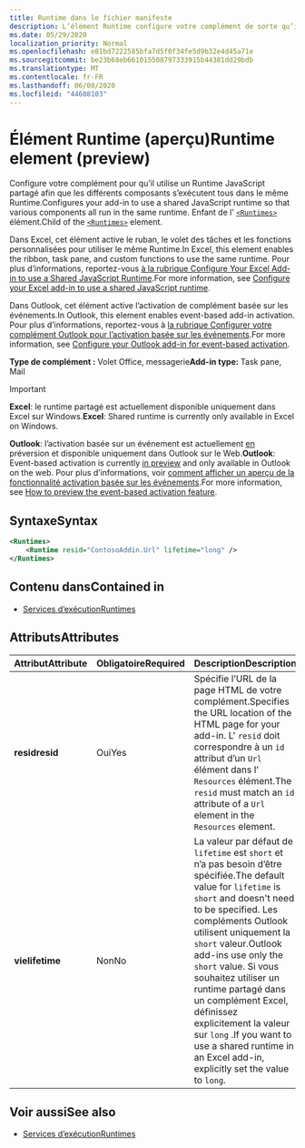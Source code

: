 ```yaml
---
title: Runtime dans le fichier manifeste
description: L’élément Runtime configure votre complément de sorte qu’il utilise un Runtime JavaScript partagé pour ses différents composants, par exemple le ruban, le volet Office, les fonctions personnalisées.
ms.date: 05/29/2020
localization_priority: Normal
ms.openlocfilehash: e81bd7222585bfa7d5f0f34fe5d9b32e4d45a71e
ms.sourcegitcommit: be23b68eb661015508797333915b44381dd29bdb
ms.translationtype: MT
ms.contentlocale: fr-FR
ms.lasthandoff: 06/08/2020
ms.locfileid: "44608103"
---
```

# <a name="runtime-element-preview"></a><span data-ttu-id="33efb-103">Élément Runtime (aperçu)</span><span class="sxs-lookup"><span data-stu-id="33efb-103">Runtime element (preview)</span></span>

<span data-ttu-id="33efb-104">Configure votre complément pour qu’il utilise un Runtime JavaScript partagé afin que les différents composants s’exécutent tous dans le même Runtime.</span><span class="sxs-lookup"><span data-stu-id="33efb-104">Configures your add-in to use a shared JavaScript runtime so that various components all run in the same runtime.</span></span> <span data-ttu-id="33efb-105">Enfant de l' [`<Runtimes>`](runtimes.md) élément.</span><span class="sxs-lookup"><span data-stu-id="33efb-105">Child of the [`<Runtimes>`](runtimes.md) element.</span></span>

<span data-ttu-id="33efb-106">Dans Excel, cet élément active le ruban, le volet des tâches et les fonctions personnalisées pour utiliser le même Runtime.</span><span class="sxs-lookup"><span data-stu-id="33efb-106">In Excel, this element enables the ribbon, task pane, and custom functions to use the same runtime.</span></span> <span data-ttu-id="33efb-107">Pour plus d’informations, reportez-vous [à la rubrique Configure Your Excel Add-in to use a Shared JavaScript Runtime](../../excel/configure-your-add-in-to-use-a-shared-runtime.md).</span><span class="sxs-lookup"><span data-stu-id="33efb-107">For more information, see [Configure your Excel add-in to use a shared JavaScript runtime](../../excel/configure-your-add-in-to-use-a-shared-runtime.md).</span></span>

<span data-ttu-id="33efb-108">Dans Outlook, cet élément active l’activation de complément basée sur les événements.</span><span class="sxs-lookup"><span data-stu-id="33efb-108">In Outlook, this element enables event-based add-in activation.</span></span> <span data-ttu-id="33efb-109">Pour plus d’informations, reportez-vous à [la rubrique Configurer votre complément Outlook pour l’activation basée sur les événements](../../outlook/autolaunch.md).</span><span class="sxs-lookup"><span data-stu-id="33efb-109">For more information, see [Configure your Outlook add-in for event-based activation](../../outlook/autolaunch.md).</span></span>

<span data-ttu-id="33efb-110">**Type de complément :** Volet Office, messagerie</span><span class="sxs-lookup"><span data-stu-id="33efb-110">**Add-in type:** Task pane, Mail</span></span>

> [!IMPORTANT]
> <span data-ttu-id="33efb-111">**Excel**: le runtime partagé est actuellement disponible uniquement dans Excel sur Windows.</span><span class="sxs-lookup"><span data-stu-id="33efb-111">**Excel**: Shared runtime is currently only available in Excel on Windows.</span></span>
>
> <span data-ttu-id="33efb-112">**Outlook**: l’activation basée sur un événement est actuellement [en](../../reference/objectmodel/preview-requirement-set/outlook-requirement-set-preview.md) préversion et disponible uniquement dans Outlook sur le Web.</span><span class="sxs-lookup"><span data-stu-id="33efb-112">**Outlook**: Event-based activation is currently [in preview](../../reference/objectmodel/preview-requirement-set/outlook-requirement-set-preview.md) and only available in Outlook on the web.</span></span> <span data-ttu-id="33efb-113">Pour plus d’informations, voir [comment afficher un aperçu de la fonctionnalité activation basée sur les événements](../../outlook/autolaunch.md#how-to-preview-the-event-based-activation-feature).</span><span class="sxs-lookup"><span data-stu-id="33efb-113">For more information, see [How to preview the event-based activation feature](../../outlook/autolaunch.md#how-to-preview-the-event-based-activation-feature).</span></span>

## <a name="syntax"></a><span data-ttu-id="33efb-114">Syntaxe</span><span class="sxs-lookup"><span data-stu-id="33efb-114">Syntax</span></span>

```XML
<Runtimes>
    <Runtime resid="ContosoAddin.Url" lifetime="long" />
</Runtimes>
```

## <a name="contained-in"></a><span data-ttu-id="33efb-115">Contenu dans</span><span class="sxs-lookup"><span data-stu-id="33efb-115">Contained in</span></span>

- [<span data-ttu-id="33efb-116">Services d’exécution</span><span class="sxs-lookup"><span data-stu-id="33efb-116">Runtimes</span></span>](runtimes.md)

## <a name="attributes"></a><span data-ttu-id="33efb-117">Attributs</span><span class="sxs-lookup"><span data-stu-id="33efb-117">Attributes</span></span>

|  <span data-ttu-id="33efb-118">Attribut</span><span class="sxs-lookup"><span data-stu-id="33efb-118">Attribute</span></span>  |  <span data-ttu-id="33efb-119">Obligatoire</span><span class="sxs-lookup"><span data-stu-id="33efb-119">Required</span></span>  |  <span data-ttu-id="33efb-120">Description</span><span class="sxs-lookup"><span data-stu-id="33efb-120">Description</span></span>  |
|:-----|:-----|:-----|
|  <span data-ttu-id="33efb-121">**resid**</span><span class="sxs-lookup"><span data-stu-id="33efb-121">**resid**</span></span>  |  <span data-ttu-id="33efb-122">Oui</span><span class="sxs-lookup"><span data-stu-id="33efb-122">Yes</span></span>  | <span data-ttu-id="33efb-123">Spécifie l’URL de la page HTML de votre complément.</span><span class="sxs-lookup"><span data-stu-id="33efb-123">Specifies the URL location of the HTML page for your add-in.</span></span> <span data-ttu-id="33efb-124">L' `resid` doit correspondre à un `id` attribut d’un `Url` élément dans l' `Resources` élément.</span><span class="sxs-lookup"><span data-stu-id="33efb-124">The `resid` must match an `id` attribute of a `Url` element in the `Resources` element.</span></span> |
|  <span data-ttu-id="33efb-125">**vie**</span><span class="sxs-lookup"><span data-stu-id="33efb-125">**lifetime**</span></span>  |  <span data-ttu-id="33efb-126">Non</span><span class="sxs-lookup"><span data-stu-id="33efb-126">No</span></span>  | <span data-ttu-id="33efb-127">La valeur par défaut de `lifetime` est `short` et n’a pas besoin d’être spécifiée.</span><span class="sxs-lookup"><span data-stu-id="33efb-127">The default value for `lifetime` is `short` and doesn't need to be specified.</span></span> <span data-ttu-id="33efb-128">Les compléments Outlook utilisent uniquement la `short` valeur.</span><span class="sxs-lookup"><span data-stu-id="33efb-128">Outlook add-ins use only the `short` value.</span></span> <span data-ttu-id="33efb-129">Si vous souhaitez utiliser un runtime partagé dans un complément Excel, définissez explicitement la valeur sur `long` .</span><span class="sxs-lookup"><span data-stu-id="33efb-129">If you want to use a shared runtime in an Excel add-in, explicitly set the value to `long`.</span></span> |

## <a name="see-also"></a><span data-ttu-id="33efb-130">Voir aussi</span><span class="sxs-lookup"><span data-stu-id="33efb-130">See also</span></span>

- [<span data-ttu-id="33efb-131">Services d’exécution</span><span class="sxs-lookup"><span data-stu-id="33efb-131">Runtimes</span></span>](runtimes.md)
